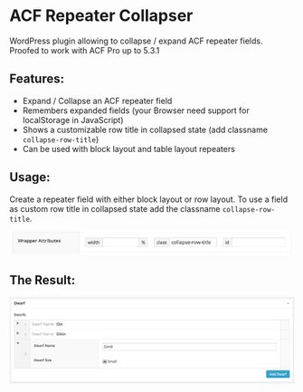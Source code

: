ACF Repeater Collapser
======================

WordPress plugin allowing to collapse / expand ACF repeater fields.
Proofed to work with ACF Pro up to 5.3.1

Features:
---------
 - Expand / Collapse an ACF repeater field
 - Remembers expanded fields (your Browser need support for localStorage in JavaScript)
 - Shows a customizable row title in collapsed state (add classname `collapse-row-title`)
 - Can be used with block layout and table layout repeaters

Usage:
------
Create a repeater field with either block layout or row layout.
To use a field as custom row title in collapsed state add the classname 
`collapse-row-title`.

![Add Classname](https://raw.githubusercontent.com/mcguffin/acf-repeater-collapser/master/screenshot-1.png)

The Result:
-----------
![The Result](https://raw.githubusercontent.com/mcguffin/acf-repeater-collapser/master/screenshot-2.png)


